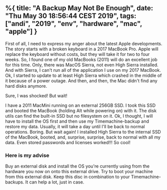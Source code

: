 %{
  title: "A Backup May Not Be Enough",
  date: "Thu May 30 18:56:44 CEST 2019",
  tags: ["andi", "2019", "env", "hardware", "mac", "apple"]
}
---

First of all, I need to express my anger about the latest Apple developments. The story starts with a broken keyboard in a 2017 MacBook Pro. Apple will replace the keyboard without costs, but they will take it for two to four weeks. So, I found one of my old MacBooks (2011) will do an excellent job for this time. Only, there was MacOS Sierra, not even High Sierra installed. And with Sierra, I can't run all of the application I use on my 2017 MacBook. Ok, I started to update to at least High Sierra which crashed in the middle of it because of a power outage. And then, and then, the Mac didn't find any hard disks anymore.

Sure, I was shocked! But wait!

I have a 2011 MacMini running on an external 256GB SSD. I took this SSD and booted the MacBook (holding Alt while powering on) with it. The disk utils can find the built-in SSD but no filesystem on it. Ok, I thought, I will have to install the OS first and then use my Timemachine-backup and restore my data. Usually, it will take a day until I'll be back to normal operations. Boring. But wait again! I installed High Sierra to the internal SSD of the MacBook, booted, and, surprise, surprise, back to normal with all my data. Even stored passwords and licenses worked!!! So cool!

### Here is my advise

Buy an external disk and install the OS you're currently using from the hardware you now on onto this external drive. Try to boot your machine from this external disk. Keep this disc in combination to your Timemachine-backups. It can help a lot, just in case.

